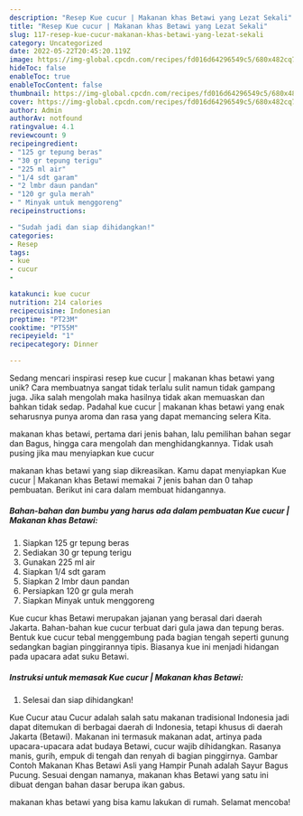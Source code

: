 ```yaml
---
description: "Resep Kue cucur | Makanan khas Betawi yang Lezat Sekali"
title: "Resep Kue cucur | Makanan khas Betawi yang Lezat Sekali"
slug: 117-resep-kue-cucur-makanan-khas-betawi-yang-lezat-sekali
category: Uncategorized
date: 2022-05-22T20:45:20.119Z
image: https://img-global.cpcdn.com/recipes/fd016d64296549c5/680x482cq70/kue-cucur-makanan-khas-betawi-foto-resep-utama.jpg
hideToc: false
enableToc: true
enableTocContent: false
thumbnail: https://img-global.cpcdn.com/recipes/fd016d64296549c5/680x482cq70/kue-cucur-makanan-khas-betawi-foto-resep-utama.jpg
cover: https://img-global.cpcdn.com/recipes/fd016d64296549c5/680x482cq70/kue-cucur-makanan-khas-betawi-foto-resep-utama.jpg
author: Admin
authorAv: notfound
ratingvalue: 4.1
reviewcount: 9
recipeingredient:
- "125 gr tepung beras"
- "30 gr tepung terigu"
- "225 ml air"
- "1/4 sdt garam"
- "2 lmbr daun pandan"
- "120 gr gula merah"
- " Minyak untuk menggoreng"
recipeinstructions:

- "Sudah jadi dan siap dihidangkan!"
categories:
- Resep
tags:
- kue
- cucur
- 

katakunci: kue cucur  
nutrition: 214 calories
recipecuisine: Indonesian
preptime: "PT23M"
cooktime: "PT55M"
recipeyield: "1"
recipecategory: Dinner

---
```





Sedang mencari inspirasi resep kue cucur | makanan khas betawi yang unik? Cara membuatnya sangat tidak terlalu sulit namun tidak gampang juga. Jika salah mengolah maka hasilnya tidak akan memuaskan dan bahkan tidak sedap. Padahal kue cucur | makanan khas betawi yang enak seharusnya punya aroma dan rasa yang dapat memancing selera Kita.




 makanan khas betawi, pertama dari jenis bahan, lalu pemilihan bahan segar dan Bagus, hingga cara mengolah dan menghidangkannya. Tidak usah pusing jika mau menyiapkan kue cucur 





 makanan khas betawi yang siap dikreasikan. Kamu dapat menyiapkan Kue cucur | Makanan khas Betawi memakai 7 jenis bahan dan 0 tahap pembuatan. Berikut ini cara dalam membuat hidangannya.

<!--inarticleads1-->

##### Bahan-bahan dan bumbu yang harus ada dalam pembuatan Kue cucur | Makanan khas Betawi:

1. Siapkan 125 gr tepung beras
1. Sediakan 30 gr tepung terigu
1. Gunakan 225 ml air
1. Siapkan 1/4 sdt garam
1. Siapkan 2 lmbr daun pandan
1. Persiapkan 120 gr gula merah
1. Siapkan  Minyak untuk menggoreng


Kue cucur khas Betawi merupakan jajanan yang berasal dari daerah Jakarta. Bahan-bahan kue cucur terbuat dari gula jawa dan tepung beras. Bentuk kue cucur tebal menggembung pada bagian tengah seperti gunung sedangkan bagian pinggirannya tipis. Biasanya kue ini menjadi hidangan pada upacara adat suku Betawi. 

<!--inarticleads2-->

##### Instruksi untuk memasak Kue cucur | Makanan khas Betawi:


1. Selesai dan siap dihidangkan!

Kue Cucur atau Cucur adalah salah satu makanan tradisional Indonesia jadi dapat ditemukan di berbagai daerah di Indonesia, tetapi khusus di daerah Jakarta (Betawi). Makanan ini termasuk makanan adat, artinya pada upacara-upacara adat budaya Betawi, cucur wajib dihidangkan. Rasanya manis, gurih, empuk di tengah dan renyah di bagian pinggirnya. Gambar Contoh Makanan Khas Betawi Asli yang Hampir Punah adalah Sayur Bagus Pucung. Sesuai dengan namanya, makanan khas Betawi yang satu ini dibuat dengan bahan dasar berupa ikan gabus. 

 makanan khas betawi yang bisa kamu lakukan di rumah. Selamat mencoba!
